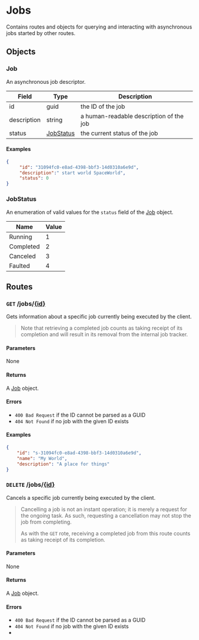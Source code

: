 # Jobs
Contains routes and objects for querying and interacting with asynchronous jobs
started by other routes.

## Objects
### Job
An asynchronous job descriptor.

| Field       | Type                    | Description                             |
|-------------|-------------------------|-----------------------------------------|
| id          | guid                    | the ID of the job                       |
| description | string                  | a human-readable description of the job |
| status      | [JobStatus](#jobstatus) | the current status of the job           |

#### Examples
```json
{
     "id": "31094fc0-e8ad-4398-bbf3-14d0310a6e9d",
     "description":" start world SpaceWorld",
     "status": 0
}
```

### JobStatus
An enumeration of valid values for the `status` field of the [Job](#job) object.

| Name      | Value |
|-----------|-------|
| Running   | 1     |
| Completed | 2     | 
| Canceled  | 3     |
| Faulted   | 4     |


## Routes
### `GET` /jobs/[{id}](#job)
Gets information about a specific job currently being executed by the client.

> Note that retrieving a completed job counts as taking receipt of its
> completion and will result in its removal from the internal job tracker.

#### Parameters
None

#### Returns
A [Job](#job) object.

#### Errors
* `400 Bad Request` if the ID cannot be parsed as a GUID
* `404 Not Found` if no job with the given ID exists

#### Examples
```json
{
    "id": "s-31094fc0-e8ad-4398-bbf3-14d0310a6e9d",
    "name": "My World",
    "description": "A place for things"
}
```

### `DELETE` /jobs/[{id}](#job)
Cancels a specific job currently being executed by the client.

> Cancelling a job is not an instant operation; it is merely a request for the
> ongoing task. As such, requesting a cancellation may not stop the job from
> completing.
> 
> As with the `GET` rote, receiving a completed job from this route counts as
> taking receipt of its completion.

#### Parameters
None

#### Returns
A [Job](#job) object.

#### Errors
* `400 Bad Request` if the ID cannot be parsed as a GUID
* `404 Not Found` if no job with the given ID exists
* 
